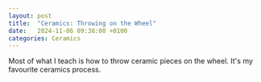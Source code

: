 ```yaml
---
layout: post
title:  "Ceramics: Throwing on the Wheel"
date:   2024-11-06 09:38:00 +0100
categories: Ceramics
---
```


Most of what I teach is how to throw ceramic pieces on the wheel. It's my favourite ceramics process. 